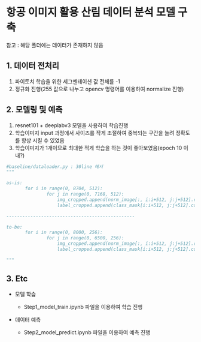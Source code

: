 # 항공 이미지 활용 산림 데이터 분석 모델 구축

참고 : 해당 폴더에는 데이터가 존재하지 않음

## 1. 데이터 전처리

1. 파이토치 학습을 위한 세그멘테이션 값 전체를 -1
2. 정규화 진행(255 값으로 나누고 opencv 명령어를 이용하여 normalize 진행)

## 2. 모델링 및 예측

1. resnet101 + deeplabv3 모델을 사용하여 학습진행
2. 학습이미지 input 과정에서 사이즈를 작게 조절하여 중복되는 구간을 늘려 정확도를 향상 시킬 수 있었음
3. 학습이미지가 1개이므로 최대한 적게 학습을 하는 것이 좋아보였음(epoch 10 이내?)

```python
#baseline/dataloader.py : 30line 에서 
"""

as-is:
       for i in range(0, 8704, 512):
               for j in range(0, 7168, 512):
                   img_cropped.append(norm_image[:, i:i+512, j:j+512].copy())
                   label_cropped.append(class_mask[i:i+512, j:j+512].copy())

------------------------------------------------

to-be:
       for i in range(0, 8000, 256):
               for j in range(0, 6500, 256):
                   img_cropped.append(norm_image[:, i:i+512, j:j+512].copy())
                   label_cropped.append(class_mask[i:i+512, j:j+512].copy())

"""
```



## 3. Etc

- 모델 학습
  - Step1_model_train.ipynb 파일을 이용하여 학습 진행

- 데이터 예측
  - Step2_model_predict.ipynb 파일을 이용하여 예측 진행